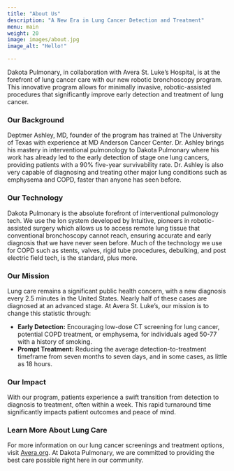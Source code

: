 ```yaml
---
title: "About Us"
description: "A New Era in Lung Cancer Detection and Treatment"
menu: main
weight: 20
image: images/about.jpg
image_alt: "Hello!"

---
```

Dakota Pulmonary, in collaboration with Avera St. Luke’s Hospital, is at the forefront of lung cancer care with our new robotic bronchoscopy program. This innovative program allows for minimally invasive, robotic-assisted procedures that significantly improve early detection and treatment of lung cancer.

### Our Background
Deptmer Ashley, MD, founder of the program has trained at The University of Texas with experience at MD Anderson Cancer Center. Dr. Ashley brings his mastery in interventional pulmonology to Dakota Pulmonary where his work has already led to the early detection of stage one lung cancers, providing patients with a 90% five-year survivability rate. Dr. Ashley is also very capable of diagnosing and treating other major lung conditions such as emphysema and COPD, faster than anyone has seen before. 

### Our Technology
Dakota Pulmonary is the absolute forefront of interventional pulmonology tech. We use the Ion system developed by Intuitive, pioneers in robotic-assisted surgery which allows us to access remote lung tissue that conventional bronchoscopy cannot reach, ensuring accurate and early diagnosis that we have never seen before. Much of the technology we use for COPD such as stents, valves, rigid tube procedures, debulking, and post electric field tech, is the standard, plus more. 

### Our Mission
Lung care remains a significant public health concern, with a new diagnosis every 2.5 minutes in the United States. Nearly half of these cases are diagnosed at an advanced stage. At Avera St. Luke’s, our mission is to change this statistic through:

- **Early Detection:** Encouraging low-dose CT screening for lung cancer, potential COPD treatment, or emphysema, for individuals aged 50-77 with a history of smoking.
- **Prompt Treatment:** Reducing the average detection-to-treatment timeframe from seven months to seven days, and in some cases, as little as 18 hours. 

### Our Impact
With our program, patients experience a swift transition from detection to diagnosis to treatment, often within a week. This rapid turnaround time significantly impacts patient outcomes and peace of mind.

### Learn More About Lung Care
For more information on our lung cancer screenings and treatment options, visit [Avera.org](https://www.avera.org/). At Dakota Pulmonary, we are committed to providing the best care possible right here in our community.